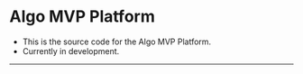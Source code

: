 # Algo MVP Platform

- This is the source code for the Algo MVP Platform.
- Currently in development.

---

